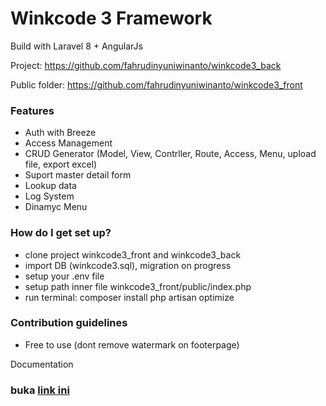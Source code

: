 # Winkcode 3 Framework #

Build with Laravel 8 + AngularJs

Project: https://github.com/fahrudinyuniwinanto/winkcode3_back

Public folder: https://github.com/fahrudinyuniwinanto/winkcode3_front

### Features ###

* Auth with Breeze
* Access Management
* CRUD Generator (Model, View, Contrller, Route, Access, Menu, upload file, export excel)
* Suport master detail form
* Lookup data
* Log System
* Dinamyc Menu

### How do I get set up? ###

* clone project winkcode3_front and winkcode3_back
* import DB (winkcode3.sql), migration on progress
* setup your .env file
* setup path inner file winkcode3_front/public/index.php
* run terminal: 
composer install
php artisan optimize


### Contribution guidelines ###

* Free to use (dont remove watermark on footerpage)

Documentation
### buka <a href="https://www.youtube.com/watch?v=Nte8oemS4UY" target="_blank">link ini</a> ###




